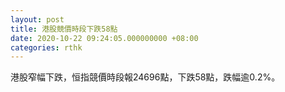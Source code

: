 ```yaml
---
layout: post
title: 港股競價時段下跌58點
date: 2020-10-22 09:24:05.000000000 +08:00
categories: rthk
---
```


港股窄幅下跌，恒指競價時段報24696點，下跌58點，跌幅逾0.2%。

